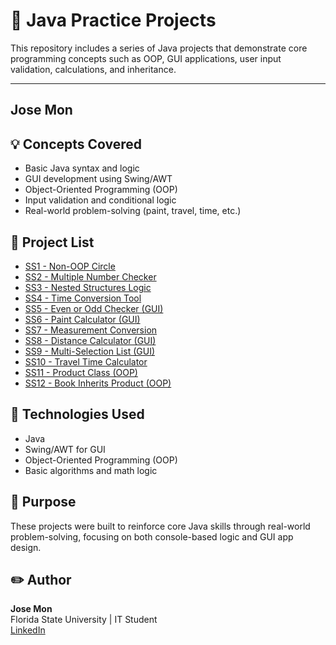 # 📘 Java Practice Projects

This repository includes a series of Java projects that demonstrate core programming concepts such as OOP, GUI applications, user input validation, calculations, and inheritance.

---
## Jose Mon


## 💡 Concepts Covered
- Basic Java syntax and logic
- GUI development using Swing/AWT
- Object-Oriented Programming (OOP)
- Input validation and conditional logic
- Real-world problem-solving (paint, travel, time, etc.)    

## 🧾 Project List

- [SS1 - Non-OOP Circle](./SS1_Circle/SS1_Circle%20README.md)  
- [SS2 - Multiple Number Checker](./SS2_MultipleNumber/SS2_MultipleNumber%20README.md)  
- [SS3 - Nested Structures Logic](./SS3_NestedStructures/SS3_NestedStructures%20README.md)  
- [SS4 - Time Conversion Tool](./SS4_TimeConversion/SS4_TimeConversion%20README.md)  
- [SS5 - Even or Odd Checker (GUI)](./SS5_EvenOdd_GUI/SS5_EvenOdd_GUI%20README.md)  
- [SS6 - Paint Calculator (GUI)](./SS6_PaintCalculator_GUI/SS6_PaintCalculator_GUI%20README.md)  
- [SS7 - Measurement Conversion](./SS7_MeasurementConversion/SS7_MeasurementConversion%20README.md)  
- [SS8 - Distance Calculator (GUI)](./SS8_DistanceCalculator_GUI/SS8_DistanceCalculator_GUI%20README.md)  
- [SS9 - Multi-Selection List (GUI)](./SS9_SelectionList_GUI/SS9_SelectionList_GUI%20README.md)  
- [SS10 - Travel Time Calculator](./SS10_TravelTime/SS10_TravelTime%20README.md)  
- [SS11 - Product Class (OOP)](./SS11_ProductClass/SS11_ProductClass%20README.md)  
- [SS12 - Book Inherits Product (OOP)](./SS12_BookProductInheritance/SS12_BookProductInheritance%20README.md)  

## 🔧 Technologies Used

- Java
- Swing/AWT for GUI
- Object-Oriented Programming (OOP)
- Basic algorithms and math logic

## 🎯 Purpose

These projects were built to reinforce core Java skills through real-world problem-solving, focusing on both console-based logic and GUI app design.

## ✏️ Author
**Jose Mon**  
Florida State University | IT Student  
[LinkedIn](https://www.linkedin.com/in/your-profile)